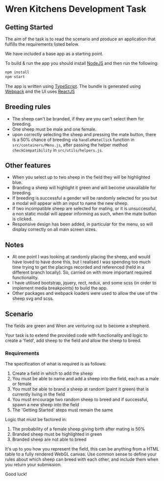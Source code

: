 # Wren Kitchens Development Task

## Getting Started
The aim of the task is to read the scenario and produce an application that fulfills the requirements listed below.

We have included a base app as a starting point.

To build & run the app you should install [NodeJS](https://nodejs.org/en/) and then run the following:

```bash
npm install
npm start
```

The app is written using [TypeScript](https://www.typescriptlang.org/). The bundle is generated using [Webpack](https://webpack.js.org/) and the UI uses [ReactJS](https://reactjs.org/)

## Breeding rules
* The sheep can't be branded, if they are you can't select them for breeding.
* One sheep must be male and one female.
* upon correctly selecting the sheep and pressing the mate button, there is a 50% chance of breeding via `handleMateClick` function in `src/containers/Menu.js`, after passing the helper method `checkCompatibility` in `src/utils/helpers.js`.

## Other features
* When you select up to two sheep in the field they will be highlighted blue.
* Branding a sheep will highlight it green and will become unavailable for breeding.
* If breeding is successful a gender will be randomly selected for you but a modal will appear with an input to name the new sheep.
* If two incompatible sheep are selected for mating, or it is unsuccessful, a non static modal will appear informing as such, when the mate button is clicked.
* Responsive design has been added, in particular for the menu, so will display correctly on all main screen sizes.

## Notes
* At one point I was looking at randomly placing the sheep, and would have loved to have done this, but I realised I was spending too much time trying to get
the placings recorded and referenced (held in a different branch locally). So, carried on with more important required functionality.
* I have utilised bootstrap, jquery, rect, redux, and some scss (in order to implement media breakpoints) to build the app.
* Other packages and webpack loaders were used to allow the use of the sheep svg and scss.

## Scenario
The fields are green and Wren are venturing out to become a shepherd.

Your task is to extend the provided code with functionality and logic to create a 'field', add sheep to the field and allow the sheep to breed.

### Requirements
The specification of what is required is as follows:

1) Create a field in which to add the sheep
2) You must be able to name and add a sheep into the field, each as a male or female
3) You must be able to brand a sheep at random (paint it green) that is currently living in the field
4) You must encourage two random sheep to breed and if successful, spawn a new sheep into the field
5) The 'Getting Started' steps must remain the same

Logic that must be factored in:

1) The probability of a female sheep giving birth after mating is 50%
2) Branded sheep must be highlighted in green
3) Branded sheep are not able to breed

It's up to you how you represent the field, this can be anything from a HTML table to a fully rendered WebGL canvas. Use common sense to define your rules about which sheep can breed with each other, and include them when you return your submission.

Good luck!
